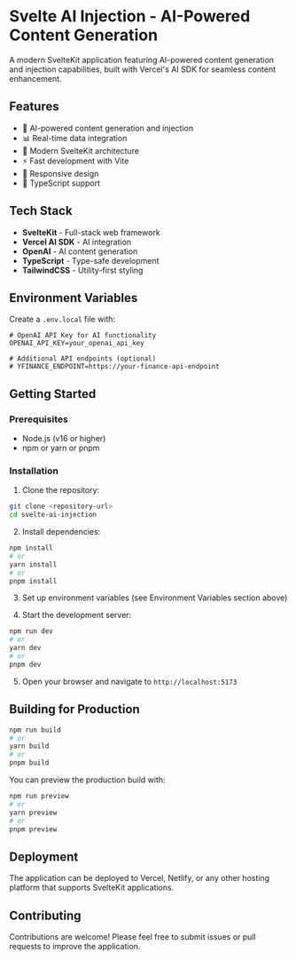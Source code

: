 # Svelte AI Injection - AI-Powered Content Generation

A modern SvelteKit application featuring AI-powered content generation and injection capabilities, built with Vercel's AI SDK for seamless content enhancement.

## Features

- 🤖 AI-powered content generation and injection
- 📊 Real-time data integration
- 🎨 Modern SvelteKit architecture
- ⚡ Fast development with Vite
- 📱 Responsive design
- 🔧 TypeScript support

## Tech Stack

- **SvelteKit** - Full-stack web framework
- **Vercel AI SDK** - AI integration
- **OpenAI** - AI content generation
- **TypeScript** - Type-safe development
- **TailwindCSS** - Utility-first styling

## Environment Variables

Create a `.env.local` file with:

```env
# OpenAI API Key for AI functionality
OPENAI_API_KEY=your_openai_api_key

# Additional API endpoints (optional)
# YFINANCE_ENDPOINT=https://your-finance-api-endpoint
```

## Getting Started

### Prerequisites

- Node.js (v16 or higher)
- npm or yarn or pnpm

### Installation

1. Clone the repository:
```bash
git clone <repository-url>
cd svelte-ai-injection
```

2. Install dependencies:
```bash
npm install
# or
yarn install
# or
pnpm install
```

3. Set up environment variables (see Environment Variables section above)

4. Start the development server:
```bash
npm run dev
# or
yarn dev
# or
pnpm dev
```

5. Open your browser and navigate to `http://localhost:5173`

## Building for Production

```bash
npm run build
# or
yarn build
# or
pnpm build
```

You can preview the production build with:
```bash
npm run preview
# or
yarn preview
# or
pnpm preview
```

## Deployment

The application can be deployed to Vercel, Netlify, or any other hosting platform that supports SvelteKit applications.

## Contributing

Contributions are welcome! Please feel free to submit issues or pull requests to improve the application.
